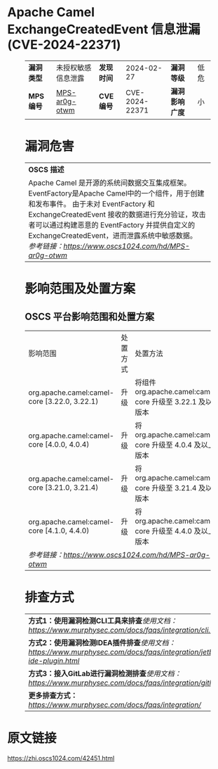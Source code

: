 # Apache Camel ExchangeCreatedEvent 信息泄漏 (CVE-2024-22371)
<figure class="wp-block-table">
    <table>
        <tbody>
        <tr>
            <td><strong>漏洞类型</strong></td>
            <td>未授权敏感信息泄露</td>
            <td><strong>发现时间</strong></td>
            <td>2024-02-27</td>
            <td><strong>漏洞等级</strong></td>
            <td>低危</td>
        </tr>
        <tr>
            <td><strong>MPS编号</strong></td>
            <td><a href="https://www.oscs1024.com/hd/MPS-ar0g-otwm">MPS-ar0g-otwm</a></td>
            <td><strong>CVE编号</strong></td>
            <td>CVE-2024-22371</td>
            <td><strong>漏洞影响广度</strong></td>
            <td>小</td>
        </tr>
        </tbody>
    </table>
</figure>


<figure class="wp-block-table">
    <h1 class="wp-block-heading">漏洞危害</h1>
    <table>
        <tbody>
        <tr>
            <td><strong>OSCS 描述</strong></td>
        </tr>
        <tr>
            <td>Apache Camel 是开源的系统间数据交互集成框架。EventFactory是Apache Camel中的一个组件，用于创建和发布事件。
由于未对 EventFactory 和 ExchangeCreatedEvent 接收的数据进行充分验证，攻击者可以通过构建恶意的 EventFactory 并提供自定义的 ExchangeCreatedEvent，进而泄露系统中敏感数据。<br><em>参考链接：<a
                    href="https://www.oscs1024.com/hd/MPS-ar0g-otwm">https://www.oscs1024.com/hd/MPS-ar0g-otwm</a></em>
            </td>
        </tr>
        </tbody>
    </table>
</figure>


<figure class="wp-block-table alignleft">
    <h1 class="wp-block-heading">影响范围及处置方案</h1>
    <h2 class="wp-block-heading"><strong>OSCS</strong> <strong>平台影响范围和处置方案</strong></h2>
    <table>
        <tbody>
        <tr>
            <td>影响范围</td>
            <td>处置方式</td>
            <td>处置方法</td>
        </tr>
        <tr><td rowspan="1">org.apache.camel:camel-core [3.22.0, 3.22.1)</td><td>升级</td><td>将组件 org.apache.camel:camel-core 升级至 3.22.1 及以上版本</td></tr><tr><td rowspan="1">org.apache.camel:camel-core [4.0.0, 4.0.4)</td><td>升级</td><td>将 org.apache.camel:camel-core 升级至 4.0.4 及以上版本</td></tr><tr><td rowspan="1">org.apache.camel:camel-core [3.21.0, 3.21.4)</td><td>升级</td><td>将 org.apache.camel:camel-core 升级至 3.21.4 及以上版本</td></tr><tr><td rowspan="1">org.apache.camel:camel-core [4.1.0, 4.4.0)</td><td>升级</td><td>将 org.apache.camel:camel-core 升级至 4.4.0 及以上版本</td></tr>
        <tr>
            <td colspan="3"><em>参考链接：</em><em><a
                    href="https://www.oscs1024.com/hd/MPS-ar0g-otwm">https://www.oscs1024.com/hd/MPS-ar0g-otwm</a></em></td>
        </tr>
        </tbody>
    </table>
</figure>


<figure class="wp-block-table">
    <h1 class="wp-block-heading">排查方式</h1>
    <table>
        <tbody>
        <tr>
            <td><strong>方式1：使用漏洞检测CLI工具来排查</strong><em>使用文档：<a
                    href="https://www.murphysec.com/docs/faqs/integration/cli.html">https://www.murphysec.com/docs/faqs/integration/cli.html</a></em>
            </td>
        </tr>
        <tr>
            <td><strong>方式2：使用漏洞检测IDEA插件排查</strong><em>使用文档：<a
                    href="https://www.murphysec.com/docs/faqs/integration/jetbrains-ide-plugin.html">https://www.murphysec.com/docs/faqs/integration/jetbrains-ide-plugin.html</a></em>
            </td>
        </tr>
        <tr>
            <td><strong>方式3：接入GitLab进行漏洞检测排查</strong><em>使用文档：<a
                    href="https://www.murphysec.com/docs/faqs/integration/gitlab.html">https://www.murphysec.com/docs/faqs/integration/gitlab.html</a></em>
            </td>
        </tr>
        <tr>
            <td><strong>更多排查方式：</strong><em><a
                    href="https://www.murphysec.com/docs/faqs/integration/">https://www.murphysec.com/docs/faqs/integration/</a></em>
            </td>
        </tr>
        </tbody>
    </table>
</figure>
<h1>原文链接</h1>
<p><a href="https://zhi.oscs1024.com/42451.html">https://zhi.oscs1024.com/42451.html</a></p>